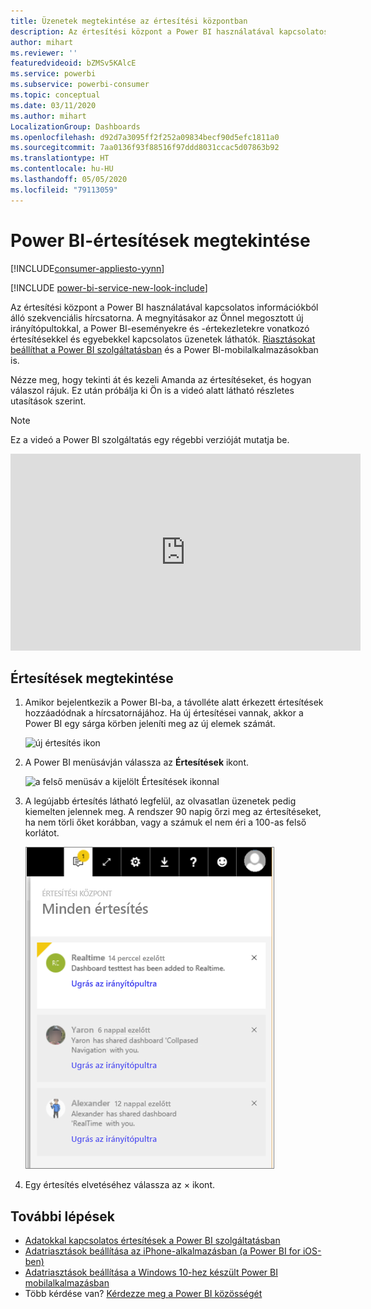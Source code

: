 ```yaml
---
title: Üzenetek megtekintése az értesítési központban
description: Az értesítési központ a Power BI használatával kapcsolatos információkból álló szekvenciális hírcsatorna.
author: mihart
ms.reviewer: ''
featuredvideoid: bZMSv5KAlcE
ms.service: powerbi
ms.subservice: powerbi-consumer
ms.topic: conceptual
ms.date: 03/11/2020
ms.author: mihart
LocalizationGroup: Dashboards
ms.openlocfilehash: d92d7a3095ff2f252a09834becf90d5efc1811a0
ms.sourcegitcommit: 7aa0136f93f88516f97ddd8031ccac5d07863b92
ms.translationtype: HT
ms.contentlocale: hu-HU
ms.lasthandoff: 05/05/2020
ms.locfileid: "79113059"
---
```

# <a name="view-power-bi-notifications"></a>Power BI-értesítések megtekintése

[!INCLUDE[consumer-appliesto-yynn](../includes/consumer-appliesto-yynn.md)]

[!INCLUDE [power-bi-service-new-look-include](../includes/power-bi-service-new-look-include.md)]

Az értesítési központ a Power BI használatával kapcsolatos információkból álló szekvenciális hírcsatorna. A megnyitásakor az Önnel megosztott új irányítópultokkal, a Power BI-eseményekre és -értekezletekre vonatkozó értesítésekkel és egyebekkel kapcsolatos üzenetek láthatók. [Riasztásokat beállíthat a Power BI szolgáltatásban](end-user-alerts.md) és a Power BI-mobilalkalmazásokban is.

Nézze meg, hogy tekinti át és kezeli Amanda az értesítéseket, és hogyan válaszol rájuk. Ez után próbálja ki Ön is a videó alatt látható részletes utasítások szerint.    

> [!NOTE]
> Ez a videó a Power BI szolgáltatás egy régebbi verzióját mutatja be. 

<iframe width="560" height="315" src="https://www.youtube.com/embed/bZMSv5KAlcE" frameborder="0" allowfullscreen></iframe>

## <a name="view-your-notifications"></a>Értesítések megtekintése
1. Amikor bejelentkezik a Power BI-ba, a távolléte alatt érkezett értesítések hozzáadódnak a hírcsatornájához. Ha új értesítései vannak, akkor a Power BI egy sárga körben jeleníti meg az új elemek számát.
   
   ![új értesítés ikon](./media/end-user-notification-center/power-bi-new-notification.png)
2. A Power BI menüsávján válassza az **Értesítések** ikont.
   
   ![a felső menüsáv a kijelölt Értesítések ikonnal](./media/end-user-notification-center/power-bi-notifications-icon.png)
3. A legújabb értesítés látható legfelül, az olvasatlan üzenetek pedig kiemelten jelennek meg. A rendszer 90 napig őrzi meg az értesítéseket, ha nem törli őket korábban, vagy a számuk el nem éri a 100-as felső korlátot.
   
   ![Értesítési központ](./media/end-user-notification-center/power-bi-notification-center.png)
4. Egy értesítés elvetéséhez válassza az × ikont.

## <a name="next-steps"></a>További lépések
* [Adatokkal kapcsolatos értesítések a Power BI szolgáltatásban](end-user-alerts.md)
* [Adatriasztások beállítása az iPhone-alkalmazásban (a Power BI for iOS-ben)](mobile/mobile-set-data-alerts-in-the-mobile-apps.md)
* [Adatriasztások beállítása a Windows 10-hez készült Power BI mobilalkalmazásban](mobile/mobile-set-data-alerts-in-the-mobile-apps.md)
* Több kérdése van? [Kérdezze meg a Power BI közösségét](https://community.powerbi.com/)

